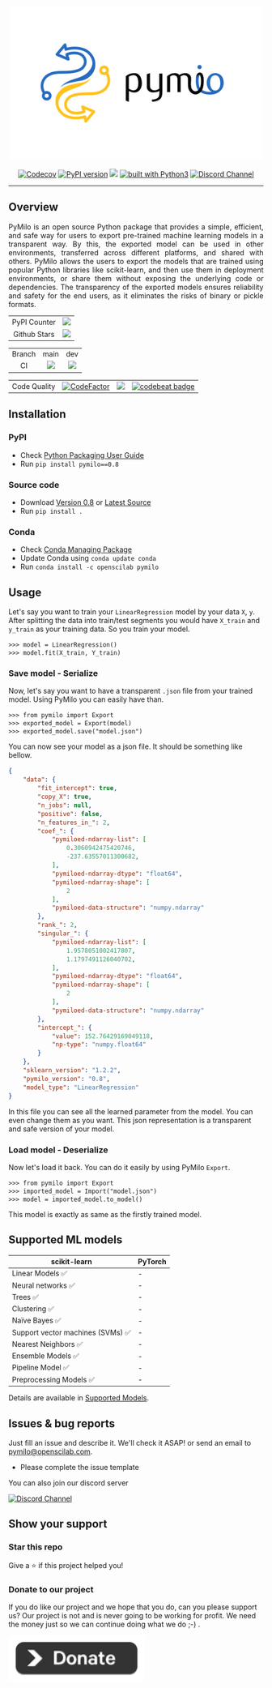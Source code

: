 <div align="center">
    <img src="https://github.com/openscilab/pymilo/raw/main/otherfiles/logo.png" width="500" height="300">
    <br/>
    <br/>
    <a href="https://codecov.io/gh/openscilab/pymilo"><img src="https://codecov.io/gh/openscilab/pymilo/branch/main/graph/badge.svg" alt="Codecov"/></a>
    <a href="https://badge.fury.io/py/pymilo"><img src="https://badge.fury.io/py/pymilo.svg" alt="PyPI version" height="18"></a>
    <a href="https://anaconda.org/openscilab/pymilo"><img src="https://anaconda.org/openscilab/pymilo/badges/version.svg"></a>
    <a href="https://www.python.org/"><img src="https://img.shields.io/badge/built%20with-Python3-green.svg" alt="built with Python3"></a>
    <a href="https://discord.gg/mtuMS8AjDS"><img src="https://img.shields.io/discord/1064533716615049236.svg" alt="Discord Channel"></a>
</div>

----------

## Overview
<p align="justify">
PyMilo is an open source Python package that provides a simple, efficient, and safe way for users to export pre-trained machine learning models in a transparent way. By this, the exported model can be used in other environments, transferred across different platforms, and shared with others. PyMilo allows the users to export the models that are trained using popular Python libraries like scikit-learn, and then use them in deployment environments, or share them without exposing the underlying code or dependencies. The transparency of the exported models ensures reliability and safety for the end users, as it eliminates the risks of binary or pickle formats.
</p>
<table>
    <tr>
        <td align="center">PyPI Counter</td>
        <td align="center">
            <a href="http://pepy.tech/project/pymilo">
                <img src="http://pepy.tech/badge/pymilo">
            </a>
        </td>
    </tr>
    <tr>
        <td align="center">Github Stars</td>
        <td align="center">
            <a href="https://github.com/openscilab/pymilo">
                <img src="https://img.shields.io/github/stars/openscilab/pymilo.svg?style=social&label=Stars">
            </a>
        </td>
    </tr>
</table>
<table>
    <tr> 
        <td align="center">Branch</td>
        <td align="center">main</td>
        <td align="center">dev</td>
    </tr>
    <tr>
        <td align="center">CI</td>
        <td align="center">
            <img src="https://github.com/openscilab/pymilo/actions/workflows/test.yml/badge.svg?branch=main">
        </td>
        <td align="center">
            <img src="https://github.com/openscilab/pymilo/actions/workflows/test.yml/badge.svg?branch=dev">
            </td>
    </tr>
</table>

<table>
	<tr> 
		<td align="center">Code Quality</td>
		<td align="center"><a href="https://www.codefactor.io/repository/github/openscilab/pymilo"><img src="https://www.codefactor.io/repository/github/openscilab/pymilo/badge" alt="CodeFactor" /></a></td>
		<td align="center"><a href="https://app.codacy.com/gh/openscilab/pymilo/dashboard?utm_source=gh&utm_medium=referral&utm_content=&utm_campaign=Badge_grade"><img src="https://app.codacy.com/project/badge/Grade/9eeec99ed11f4d9b86af36dc90f5f753"></a></td>
		<td align="center"><a href="https://codebeat.co/projects/github-com-openscilab-pymilo-dev"><img alt="codebeat badge" src="https://codebeat.co/badges/1259254f-39fc-4491-8469-17d8a43b6697" /></a></td>
	</tr>
</table>


## Installation

### PyPI

- Check [Python Packaging User Guide](https://packaging.python.org/installing/)
- Run `pip install pymilo==0.8`
### Source code
- Download [Version 0.8](https://github.com/openscilab/pymilo/archive/v0.8.zip) or [Latest Source](https://github.com/openscilab/pymilo/archive/dev.zip)
- Run `pip install .`

### Conda

- Check [Conda Managing Package](https://conda.io/)
- Update Conda using `conda update conda`
- Run `conda install -c openscilab pymilo`


## Usage
Let's say you want to train your `LinearRegression` model by your data `X`, `y`. After splitting the data into train/test segments you would have `X_train` and `y_train` as your training data. So you train your model.
```pycon
>>> model = LinearRegression()
>>> model.fit(X_train, Y_train)
```

### Save model - Serialize
Now, let's say you want to have a transparent `.json` file from your trained model. Using PyMilo you can easily have than.
```pycon
>>> from pymilo import Export
>>> exported_model = Export(model)
>>> exported_model.save("model.json")
```
You can now see your model as a json file. It should be something like bellow.
```json
{
    "data": {
        "fit_intercept": true,
        "copy_X": true,
        "n_jobs": null,
        "positive": false,
        "n_features_in_": 2,
        "coef_": {
            "pymiloed-ndarray-list": [
                0.3060942475420746,
                -237.63557011300682,
            ],
            "pymiloed-ndarray-dtype": "float64",
            "pymiloed-ndarray-shape": [
                2
            ],
            "pymiloed-data-structure": "numpy.ndarray"
        },
        "rank_": 2,
        "singular_": {
            "pymiloed-ndarray-list": [
                1.9578051002417807,
                1.1797491126040702,
            ],
            "pymiloed-ndarray-dtype": "float64",
            "pymiloed-ndarray-shape": [
                2
            ],
            "pymiloed-data-structure": "numpy.ndarray"
        },
        "intercept_": {
            "value": 152.76429169049118,
            "np-type": "numpy.float64"
        }
    },
    "sklearn_version": "1.2.2",
    "pymilo_version": "0.8",
    "model_type": "LinearRegression"
}
```
In this file you can see all the learned parameter from the model. You can even change them as you want. This json representation is a transparent and safe version of your model.

### Load model - Deserialize
Now let's load it back. You can do it easily by using PyMilo `Export`.
```pycon
>>> from pymilo import Export
>>> imported_model = Import("model.json")
>>> model = imported_model.to_model()
```
This model is exactly as same as the firstly trained model.

## Supported ML models
| scikit-learn | PyTorch | 
| ---------------- | ---------------- | 
| Linear Models &#x2705; | - | 
| Neural networks &#x2705; | -  | 
| Trees &#x2705; | -  | 
| Clustering &#x2705; | -  | 
| Naïve Bayes &#x2705; | -  | 
| Support vector machines (SVMs) &#x2705; | -  | 
| Nearest Neighbors &#x2705; | -  |  
| Ensemble Models &#x2705; | - | 
| Pipeline Model &#x2705; | - |
| Preprocessing Models &#x2705; | - |

Details are available in [Supported Models](https://github.com/openscilab/pymilo/blob/main/SUPPORTED_MODELS.md).

## Issues & bug reports

Just fill an issue and describe it. We'll check it ASAP! or send an email to [pymilo@openscilab.com](mailto:pymilo@openscilab.com "pymilo@openscilab.com"). 

- Please complete the issue template
 
You can also join our discord server

<a href="https://discord.gg/mtuMS8AjDS">
  <img src="https://img.shields.io/discord/1064533716615049236.svg?style=for-the-badge" alt="Discord Channel">
</a>


## Show your support


### Star this repo

Give a ⭐️ if this project helped you!

### Donate to our project
If you do like our project and we hope that you do, can you please support us? Our project is not and is never going to be working for profit. We need the money just so we can continue doing what we do ;-) .			

<a href="https://openscilab.com/#donation" target="_blank"><img src="https://github.com/openscilab/pymilo/raw/main/otherfiles/donation.png" height="90px" width="270px" alt="PyMilo Donation"></a>